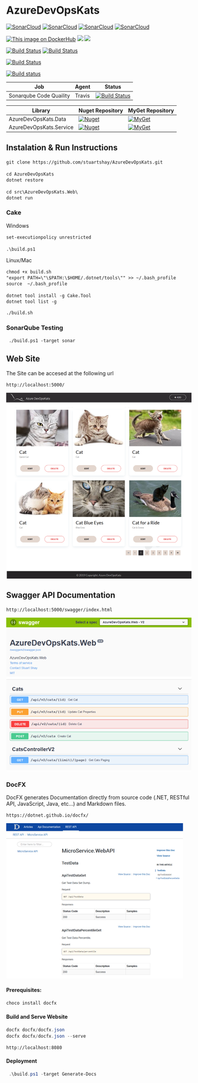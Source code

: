 # AzureDevOpsKats

[![SonarCloud](http://sonar.navigatorglass.com:9000/api/project_badges/measure?project=9c944632fe7a37d24b533680dac1e45b5b34fea7&metric=alert_status)](http://sonar.navigatorglass.com:9000/dashboard?id=9c944632fe7a37d24b533680dac1e45b5b34fea7)
[![SonarCloud](http://sonar.navigatorglass.com:9000/api/project_badges/measure?project=9c944632fe7a37d24b533680dac1e45b5b34fea7&metric=reliability_rating)](http://sonar.navigatorglass.com:9000/dashboard?id=9c944632fe7a37d24b533680dac1e45b5b34fea7)
[![SonarCloud](http://sonar.navigatorglass.com:9000/api/project_badges/measure?project=9c944632fe7a37d24b533680dac1e45b5b34fea7&metric=security_rating)](http://sonar.navigatorglass.com:9000/dashboard?id=9c944632fe7a37d24b533680dac1e45b5b34fea7)
[![SonarCloud](http://sonar.navigatorglass.com:9000/api/project_badges/measure?project=9c944632fe7a37d24b533680dac1e45b5b34fea7&metric=sqale_rating)](http://sonar.navigatorglass.com:9000/dashboard?id=9c944632fe7a37d24b533680dac1e45b5b34fea7)


[![This image on DockerHub](https://img.shields.io/docker/pulls/stuartshay/azuredevopskats.svg)](https://hub.docker.com/r/stuartshay/azuredevopskats/)
[![](https://images.microbadger.com/badges/version/stuartshay/azuredevopskats:2.1.1-base.svg)](https://microbadger.com/images/stuartshay/azuredevopskats:2.1.1-base "microbadger.com")
[![](https://images.microbadger.com/badges/version/stuartshay/azuredevopskats:2.1.9-build.svg)](https://microbadger.com/images/stuartshay/azuredevopskats:2.1.9-build "microbadger.com")

[![Build Status](https://jenkins.navigatorglass.com/buildStatus/icon?job=AzureDevOpsKats/AzureDevOpsKats-base)](https://jenkins.navigatorglass.com/job/AzureDevOpsKats/job/AzureDevOpsKats-base/)
[![Build Status](https://jenkins.navigatorglass.com/buildStatus/icon?job=AzureDevOpsKats/AzureDevOpsKats-api)](https://jenkins.navigatorglass.com/job/AzureDevOpsKats/job/AzureDevOpsKats-api/)

[![Build Status](https://dev.azure.com/AzureDevOpsKats/AzureDevOpsKats/_apis/build/status/stuartshay.AzureDevOpsKats)](https://dev.azure.com/AzureDevOpsKats/AzureDevOpsKats/_build/latest?definitionId=1)

[![Build status](https://ci.appveyor.com/api/projects/status/30ypdshgjhuhmhaw?svg=true)](https://ci.appveyor.com/project/StuartShay/azuredevopskats) 


| Job                         | Agent   | Status                                                  |
| ----------------------------| --------|---------------------------------------------------------|
| Sonarqube Code Quaility     | Travis  |[![Build Status](https://travis-ci.org/stuartshay/AzureDevOpsKats.svg?branch=master)](https://travis-ci.org/stuartshay/AzureDevOpsKats) |















|  Library                    |  Nuget Repository                        |  MyGet Repository                                       |
| --------------------------- | -----------------------------------------|---------------------------------------------------------|
| AzureDevOpsKats.Data        | [![Nuget][data-nuget-badge]][data-nuget] | [![MyGet][data-myget-badge]][data-myget]                |
| AzureDevOpsKats.Service     | [![Nuget][service-nuget-badge]][service-nuget] | [![MyGet][service-myget-badge]][service-myget]    |









[data-myget]: https://www.myget.org/feed/azuredevopskats/package/nuget/AzureDevOpsKats.Data
[data-myget-badge]: https://img.shields.io/myget/azuredevopskats/v/AzureDevOpsKats.Data.svg?label=AzureDevOpsKats.Data

[data-nuget]: https://dev.azure.com/AzureDevOpsKats/AzureDevOpsKats/_packaging?_a=package&feed=635e0ad8-8571-488f-82e0-3fb74d47f178@cb8ef0ed-1b6f-446b-a654-7d71a3c6c5b3&package=ba6134fb-0db5-4ffb-a27f-be12b753c8d3&preferRelease=true
[data-nuget-badge]: https://feeds.dev.azure.com/AzureDevOpsKats/_apis/public/Packaging/Feeds/635e0ad8-8571-488f-82e0-3fb74d47f178@cb8ef0ed-1b6f-446b-a654-7d71a3c6c5b3/Packages/ba6134fb-0db5-4ffb-a27f-be12b753c8d3/Badge


[service-myget]: https://www.myget.org/feed/azuredevopskats/package/nuget/AzureDevOpsKats.Service
[service-myget-badge]: https://img.shields.io/myget/azuredevopskats/v/AzureDevOpsKats.Service.svg?label=AzureDevOpsKats.Service

[service-nuget]: https://dev.azure.com/AzureDevOpsKats/AzureDevOpsKats/_packaging?_a=package&feed=635e0ad8-8571-488f-82e0-3fb74d47f178&package=ba6134fb-0db5-4ffb-a27f-be12b753c8d3&preferRelease=true
[service-nuget-badge]: https://feeds.dev.azure.com/AzureDevOpsKats/_apis/public/Packaging/Feeds/635e0ad8-8571-488f-82e0-3fb74d47f178/Packages/ba6134fb-0db5-4ffb-a27f-be12b753c8d3/Badge

## Instalation & Run Instructions

```
git clone https://github.com/stuartshay/AzureDevOpsKats.git

cd AzureDevOpsKats
dotnet restore

cd src\AzureDevOpsKats.Web\
dotnet run
```

### Cake

Windows 

```
set-executionpolicy unrestricted

.\build.ps1
```

Linux/Mac
```
chmod +x build.sh
"export PATH=\"\$PATH:\$HOME/.dotnet/tools\"" >> ~/.bash_profile
source  ~/.bash_profile

dotnet tool install -g Cake.Tool
dotnet tool list -g
```

```
./build.sh
```

### SonarQube Testing 

```
 ./build.ps1 -target sonar
```


## Web Site

The Site can be accesed at the following url

```
http://localhost:5000/
```

![](assets/web.png)

## Swagger API Documentation

```
http://localhost:5000/swagger/index.html
```
![](assets/swagger.png)

### DocFX

DocFX generates Documentation directly from source code (.NET, RESTful API, JavaScript, Java, etc...) and Markdown files.

```
https://dotnet.github.io/docfx/
```

![](assets/docfx.png)

#### Prerequisites:

```powershell
choco install docfx
```

#### Build and Serve Website

```powershell
docfx docfx/docfx.json
docfx docfx/docfx.json --serve
```

```
http://localhost:8080
```

#### Deployment 
```powershell
 .\build.ps1 -target Generate-Docs
